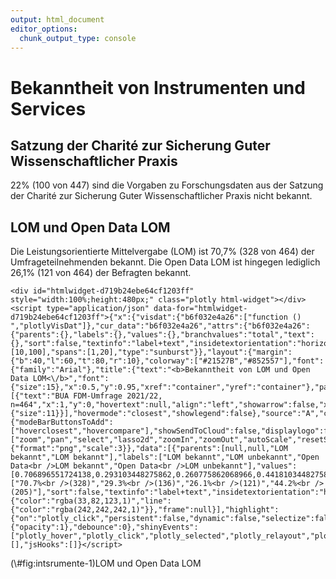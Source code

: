 ```yaml
---
output: html_document
editor_options: 
  chunk_output_type: console
---
```




# Bekanntheit von Instrumenten und Services

## Satzung der Charité zur Sicherung Guter Wissenschaftlicher Praxis




22% (100 von 447) sind die Vorgaben zu Forschungsdaten aus der Satzung der Charité zur Sicherung Guter Wissenschaftlicher Praxis nicht bekannt.

## LOM und Open Data LOM

Die Leistungsorientierte Mittelvergabe (LOM) ist 70,7% (328 von 464) der Umfrageteilnehmenden bekannt. Die Open Data LOM ist hingegen lediglich 26,1% (121 von 464) der Befragten bekannt.

<div class="figure">

```{=html}
<div id="htmlwidget-d719b24ebe64cf1203ff" style="width:100%;height:480px;" class="plotly html-widget"></div>
<script type="application/json" data-for="htmlwidget-d719b24ebe64cf1203ff">{"x":{"visdat":{"b6f032e4a26":["function () ","plotlyVisDat"]},"cur_data":"b6f032e4a26","attrs":{"b6f032e4a26":{"parents":{},"labels":{},"values":{},"branchvalues":"total","text":{},"sort":false,"textinfo":"label+text","insidetextorientation":"horizontal","alpha_stroke":1,"sizes":[10,100],"spans":[1,20],"type":"sunburst"}},"layout":{"margin":{"b":40,"l":60,"t":80,"r":10},"colorway":["#21527B","#852557"],"font":{"family":"Arial"},"title":{"text":"<b>Bekanntheit von LOM und Open Data LOM<\/b>","font":{"size":15},"x":0.5,"y":0.95,"xref":"container","yref":"container"},"paper_bgcolor":"#F2F2F2","plot_bgcolor":"#F2F2F2","annotations":[{"text":"BUA FDM-Umfrage 2021/22, n=464","x":1,"y":0,"hovertext":null,"align":"left","showarrow":false,"xref":"paper","yref":"paper","xanchor":"right","yanchor":"auto","xshift":0,"yshift":-35,"font":{"size":11}}],"hovermode":"closest","showlegend":false},"source":"A","config":{"modeBarButtonsToAdd":["hoverclosest","hovercompare"],"showSendToCloud":false,"displaylogo":false,"modeBarButtonsToRemove":["zoom","pan","select","lasso2d","zoomIn","zoomOut","autoScale","resetScale","toggleSpikelines","hoverClosest","hoverCompare"],"toImageButtonOptions":{"format":"png","scale":3}},"data":[{"parents":[null,null,"LOM bekannt","LOM bekannt"],"labels":["LOM bekannt","LOM unbekannt","Open Data<br />LOM bekannt","Open Data<br />LOM unbekannt"],"values":[0.706896551724138,0.293103448275862,0.260775862068966,0.441810344827586],"branchvalues":"total","text":["70.7%<br />(328)","29.3%<br />(136)","26.1%<br />(121)","44.2%<br />(205)"],"sort":false,"textinfo":"label+text","insidetextorientation":"horizontal","type":"sunburst","marker":{"color":"rgba(33,82,123,1)","line":{"color":"rgba(242,242,242,1)"}},"frame":null}],"highlight":{"on":"plotly_click","persistent":false,"dynamic":false,"selectize":false,"opacityDim":0.2,"selected":{"opacity":1},"debounce":0},"shinyEvents":["plotly_hover","plotly_click","plotly_selected","plotly_relayout","plotly_brushed","plotly_brushing","plotly_clickannotation","plotly_doubleclick","plotly_deselect","plotly_afterplot","plotly_sunburstclick"],"base_url":"https://plot.ly"},"evals":[],"jsHooks":[]}</script>
```

<p class="caption">(\#fig:intsrumente-1)LOM und Open Data LOM</p>
</div>
